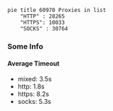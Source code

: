 
```mermaid
pie title 60970 Proxies in list
    "HTTP" : 28265
    "HTTPS": 10033
    "SOCKS" : 30764
```

### Some Info
#### Average Timeout

- mixed: 3.5s
- http: 1.8s
- https: 8.2s
- socks: 5.3s